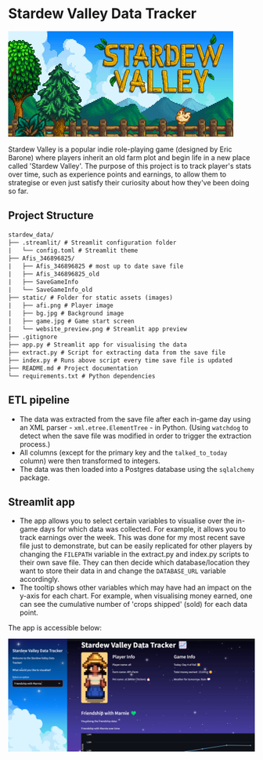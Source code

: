 # Stardew Valley Data Tracker 

![Stardew Valley](static/game.jpg)

Stardew Valley is a popular indie role-playing game (designed by Eric Barone) where players inherit an old farm plot and begin life in a new place called 'Stardew Valley'. The purpose of this project is to track player's stats over time, such as experience points and earnings, to allow them to strategise or even just satisfy their curiosity about how they've been doing so far. 

## Project Structure 

```
stardew_data/ 
├── .streamlit/ # Streamlit configuration folder  
|   └── config.toml # Streamlit theme 
├── Afis_346896825/
|   ├── Afis_346896825 # most up to date save file
|   ├── Afis_346896825_old
|   ├── SaveGameInfo
|   └── SaveGameInfo_old
├── static/ # Folder for static assets (images) 
|   ├── afi.png # Player image
|   ├── bg.jpg # Background image
|   ├── game.jpg # Game start screen
|   └── website_preview.png # Streamlit app preview
├── .gitignore
├── app.py # Streamlit app for visualising the data 
├── extract.py # Script for extracting data from the save file 
├── index.py # Runs above script every time save file is updated
├── README.md # Project documentation 
└── requirements.txt # Python dependencies  
```

## ETL pipeline

* The data was extracted from the save file after each in-game day using an XML parser - `xml.etree.ElementTree` - in Python. (Using `watchdog` to detect when the save file was modified in order to trigger the extraction process.)
* All columns (except for the primary key and the `talked_to_today` column) were then transformed to integers.
* The data was then loaded into a Postgres database using the `sqlalchemy` package.

## Streamlit app

* The app allows you to select certain variables to visualise over the in-game days for which data was collected. For example, it allows you to track earnings over the week. This was done for my most recent save file just to demonstrate, but can be easily replicated for other players by changing the `FILEPATH` variable in the extract.py and index.py scripts to their own save file. They can then decide which database/location they want to store their data in and change the `DATABASE_URL` variable accordingly.
* The tooltip shows other variables which may have had an impact on the y-axis for each chart. For example, when visualising money earned, one can see the cumulative number of 'crops shipped' (sold) for each data point.

The app is accessible below:

[![Stardew Valley Data Tracker](static/website_preview.png)](https://stardewdatatracker.streamlit.app)
